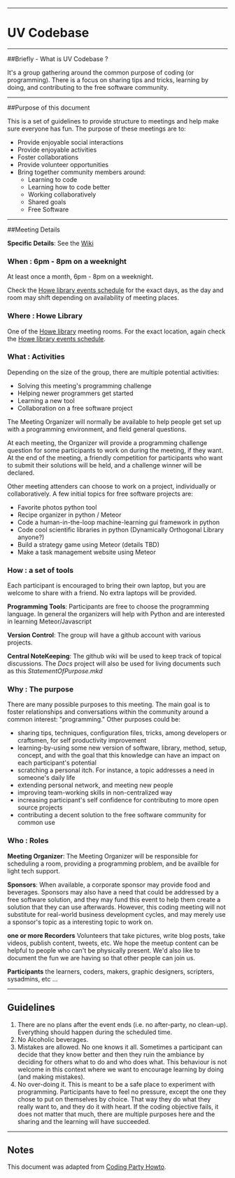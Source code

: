 ------------------------
# UV Codebase
-----------------------------------
##Briefly - What is UV Codebase ?

It's a group gathering around the common purpose of coding (or programming). There is a focus on sharing tips and tricks, learning by doing, and contributing to the free software community.

---------------------------
##Purpose of this document

This is a set of guidelines to provide structure to meetings and help make sure everyone has fun. The purpose of these meetings are to:

* Provide enjoyable social interactions
* Provide enjoyable activities
* Foster collaborations 
* Provide volunteer opportunities
* Bring together community members around:
    * Learning to code
    * Learning how to code better
    * Working collaboratively
    * Shared goals
    * Free Software


-------------------------
##Meeting Details

**Specific Details**: See the [Wiki](https://github.com/uvcodebase/docs/wiki)

### When : 6pm - 8pm on a weeknight

At least once a month, 6pm - 8pm on a weeknight. 

Check the [Howe library events schedule](http://www.thehowe.org/right.php/pid/2/sid/1) for the exact days, as the day and room may shift depending on availability of meeting places. 

### Where : Howe Library

One of the [Howe library](http://www.thehowe.org) meeting rooms. For the exact location, again check the [Howe library events schedule](http://www.thehowe.org/right.php/pid/2/sid/1).

### What : Activities

Depending on the size of the group, there are multiple potential activities:

* Solving this meeting's programming challenge
* Helping newer programmers get started
* Learning a new tool
* Collaboration on a free software project

The Meeting Organizer will normally be available to help people get set up with a programming environment, and field general questions.

At each meeting, the Organizer will provide a programming challenge question for some participants to work on during the meeting, if they want. At the end of the meeting, a friendly competition for participants who want to submit their solutions will be held, and a challenge winner will be declared. 

Other meeting attenders can choose to work on a project, individually or collaboratively. A few initial topics for free software projects are:

* Favorite photos python tool
* Recipe organizer in python / Meteor
* Code a human-in-the-loop machine-learning gui framework in python
* Code  cool scientific libraries in python (Dynamically Orthogonal Library anyone?)
* Build a strategy game using Meteor (details TBD)
* Make a task management website using Meteor


### How : a set of tools
Each participant is encouraged to bring their own laptop, but you are welcome to share with a friend. No extra laptops will be provided. 

**Programming Tools**: Participants are free to choose the programming language. In general the organizers will help with Python and are interested in learning Meteor/Javascript

**Version Control**: The group will have a github account with various projects.

**Central NoteKeeping**: The github wiki will be used to keep track of topical discussions. The *Docs* project will also be used for living documents such as this *StatementOfPurpose.mkd*

### Why : The purpose
There are many possible purposes to this meeting. The main goal is to foster relationships and conversations within the community around a common interest: "programming." Other purposes could be:


*    sharing tips, techniques, configuration files, tricks, among developers or craftsmen, for self productivity improvement
*    learning-by-using some new version of software, library, method, setup, concept, and with the goal that this knowledge can have an impact on each participant's potential
*    scratching a personal itch. For instance, a topic addresses a need in someone's daily life
*    extending personal network, and  meeting new people
*    improving team-working skills in non-centralized way
*    increasing participant's self confidence for contributing to more open source projects
*    contributing a decent solution to the free software community for common use

### Who : Roles

**Meeting Organizer**: The Meeting Organizer will be responsible for scheduling a room, providing a programming problem, and be availble for light tech support. 

**Sponsors**: When available, a corporate sponsor may provide food and beverages. Sponsors may also have a need that could be addressed by a free software solution, and they may fund this event to help them create a solution that they can use afterwards. However, this coding meeting will not substitute for real-world business development cycles, and may merely use a sponsor's topic as a interesting topic to work on.

**one or more Recorders** Volunteers that take pictures, write blog posts, take videos, publish content, tweets, etc. We hope the meetup content can be helpful to people who can't be physically present. We'd also like to document the fun we are having so that other people can join us.

**Participants** the learners, coders, makers, graphic designers, scripters, sysadmins, etc ...

-------------------
## Guidelines

1. There are no plans after the event ends (i.e. no after-party, no clean-up). Everything should happen during the scheduled time. 
2. No Alcoholic beverages. 
3. Mistakes are allowed. No one knows it all. Sometimes a participant can decide that they know better and then they ruin the ambiance by deciding for others what to do and who does what. This behaviour is not welcome in this context where we want to encourage learning by doing (and making mistakes). 
4. No over-doing it. This is meant to be a safe place to experiment with programming. Participants have to feel no pressure, except the one they chose to put on themselves by choice. That way they do what they really want to, and they do it with heart. If the coding objective fails, it does not matter that much, there are multiple purposes here and the sharing and the learning will have succeeded.

--------------
## Notes
This document was adapted from [Coding Party Howto](https://github.com/mose/CodingParty/wiki/codingparty-howto).
